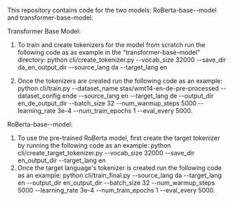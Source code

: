 This repository contains code for the two models: RoBerta-base--model and transformer-base-model.

Transformer Base Model:
1. To train and create tokenizers for the model from scratch run the following code as as example in the "transformer-base-model" directory:
python cli/create_tokenizer.py --vocab_size 32000  --save_dir da_en_output_dir --source_lang da --target_lang en 

2. Once the tokenizers are created run the following code as an example: python cli/train.py --dataset_name stas/wmt14-en-de-pre-processed --dataset_config ende --source_lang en --target_lang de --output_dir en_de_output_dir --batch_size 32 --num_warmup_steps 5000 --learning_rate 3e-4 --num_train_epochs 1 --eval_every 5000.


RoBerta-base--model:
1. To use the pre-trained RoBerta model, first create the target tokenizer by running the following code as an example: python cli/create_target_tokenizer.py  --vocab_size 32000  --save_dir en_output_dir --target_lang en 
2. Once the target language's tokenizer is created run the following code as an example: python cli/train_final.py --source_lang da --target_lang en --output_dir en_output_dir --batch_size 32 --num_warmup_steps 5000 --learning_rate 3e-4 --num_train_epochs 1 --eval_every 5000.

